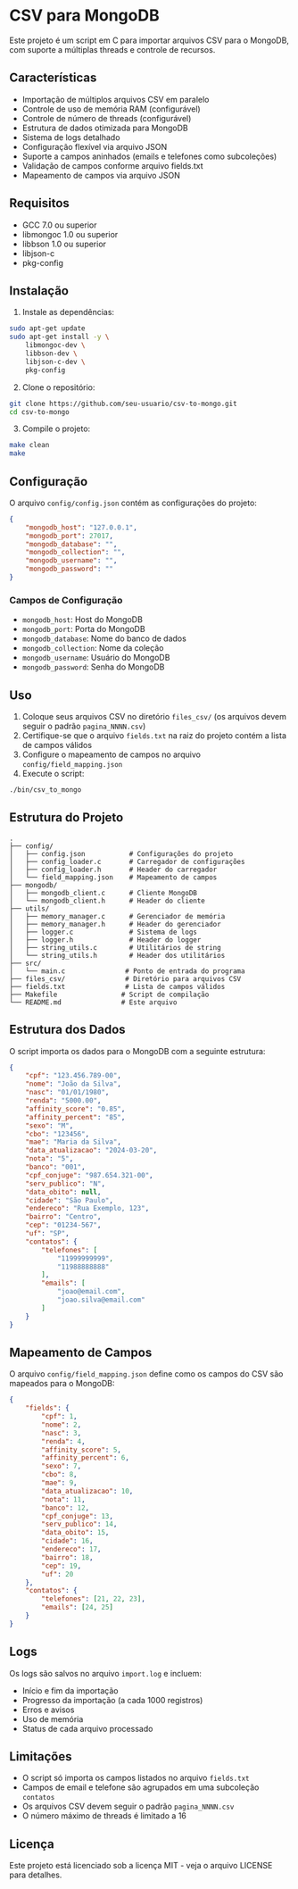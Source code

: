 # CSV para MongoDB

Este projeto é um script em C para importar arquivos CSV para o MongoDB, com suporte a múltiplas threads e controle de recursos.

## Características

- Importação de múltiplos arquivos CSV em paralelo
- Controle de uso de memória RAM (configurável)
- Controle de número de threads (configurável)
- Estrutura de dados otimizada para MongoDB
- Sistema de logs detalhado
- Configuração flexível via arquivo JSON
- Suporte a campos aninhados (emails e telefones como subcoleções)
- Validação de campos conforme arquivo fields.txt
- Mapeamento de campos via arquivo JSON

## Requisitos

- GCC 7.0 ou superior
- libmongoc 1.0 ou superior
- libbson 1.0 ou superior
- libjson-c
- pkg-config

## Instalação

1. Instale as dependências:

```bash
sudo apt-get update
sudo apt-get install -y \
    libmongoc-dev \
    libbson-dev \
    libjson-c-dev \
    pkg-config
```

2. Clone o repositório:

```bash
git clone https://github.com/seu-usuario/csv-to-mongo.git
cd csv-to-mongo
```

3. Compile o projeto:

```bash
make clean
make
```

## Configuração

O arquivo `config/config.json` contém as configurações do projeto:

```json
{
    "mongodb_host": "127.0.0.1",
    "mongodb_port": 27017,
    "mongodb_database": "",
    "mongodb_collection": "",
    "mongodb_username": "",
    "mongodb_password": ""
}
```

### Campos de Configuração

- `mongodb_host`: Host do MongoDB
- `mongodb_port`: Porta do MongoDB
- `mongodb_database`: Nome do banco de dados
- `mongodb_collection`: Nome da coleção
- `mongodb_username`: Usuário do MongoDB
- `mongodb_password`: Senha do MongoDB

## Uso

1. Coloque seus arquivos CSV no diretório `files_csv/` (os arquivos devem seguir o padrão `pagina_NNNN.csv`)
2. Certifique-se que o arquivo `fields.txt` na raiz do projeto contém a lista de campos válidos
3. Configure o mapeamento de campos no arquivo `config/field_mapping.json`
4. Execute o script:

```bash
./bin/csv_to_mongo
```

## Estrutura do Projeto

```
.
├── config/
│   ├── config.json           # Configurações do projeto
│   ├── config_loader.c       # Carregador de configurações
│   ├── config_loader.h       # Header do carregador
│   └── field_mapping.json    # Mapeamento de campos
├── mongodb/
│   ├── mongodb_client.c      # Cliente MongoDB
│   └── mongodb_client.h      # Header do cliente
├── utils/
│   ├── memory_manager.c      # Gerenciador de memória
│   ├── memory_manager.h      # Header do gerenciador
│   ├── logger.c              # Sistema de logs
│   ├── logger.h              # Header do logger
│   ├── string_utils.c        # Utilitários de string
│   └── string_utils.h        # Header dos utilitários
├── src/
│   └── main.c               # Ponto de entrada do programa
├── files_csv/               # Diretório para arquivos CSV
├── fields.txt               # Lista de campos válidos
├── Makefile                # Script de compilação
└── README.md               # Este arquivo
```

## Estrutura dos Dados

O script importa os dados para o MongoDB com a seguinte estrutura:

```json
{
    "cpf": "123.456.789-00",
    "nome": "João da Silva",
    "nasc": "01/01/1980",
    "renda": "5000.00",
    "affinity_score": "0.85",
    "affinity_percent": "85",
    "sexo": "M",
    "cbo": "123456",
    "mae": "Maria da Silva",
    "data_atualizacao": "2024-03-20",
    "nota": "5",
    "banco": "001",
    "cpf_conjuge": "987.654.321-00",
    "serv_publico": "N",
    "data_obito": null,
    "cidade": "São Paulo",
    "endereco": "Rua Exemplo, 123",
    "bairro": "Centro",
    "cep": "01234-567",
    "uf": "SP",
    "contatos": {
        "telefones": [
            "11999999999",
            "11988888888"
        ],
        "emails": [
            "joao@email.com",
            "joao.silva@email.com"
        ]
    }
}
```

## Mapeamento de Campos

O arquivo `config/field_mapping.json` define como os campos do CSV são mapeados para o MongoDB:

```json
{
    "fields": {
        "cpf": 1,
        "nome": 2,
        "nasc": 3,
        "renda": 4,
        "affinity_score": 5,
        "affinity_percent": 6,
        "sexo": 7,
        "cbo": 8,
        "mae": 9,
        "data_atualizacao": 10,
        "nota": 11,
        "banco": 12,
        "cpf_conjuge": 13,
        "serv_publico": 14,
        "data_obito": 15,
        "cidade": 16,
        "endereco": 17,
        "bairro": 18,
        "cep": 19,
        "uf": 20
    },
    "contatos": {
        "telefones": [21, 22, 23],
        "emails": [24, 25]
    }
}
```

## Logs

Os logs são salvos no arquivo `import.log` e incluem:
- Início e fim da importação
- Progresso da importação (a cada 1000 registros)
- Erros e avisos
- Uso de memória
- Status de cada arquivo processado

## Limitações

- O script só importa os campos listados no arquivo `fields.txt`
- Campos de email e telefone são agrupados em uma subcoleção `contatos`
- Os arquivos CSV devem seguir o padrão `pagina_NNNN.csv`
- O número máximo de threads é limitado a 16

## Licença

Este projeto está licenciado sob a licença MIT - veja o arquivo LICENSE para detalhes. 